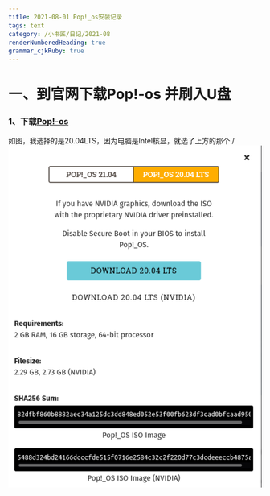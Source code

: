 ```yaml
---
title: 2021-08-01 Pop!_os安装记录
tags: text
category: /小书匠/日记/2021-08
renderNumberedHeading: true
grammar_cjkRuby: true
---
```

# 一、到官网下载Pop!-os 并刷入U盘
### 1、下载[Pop!-os](https://pop.system76.com/)
如图，我选择的是20.04LTS，因为电脑是Intel核显，就选了上方的那个
/![enter description here](./images/1627825093454.png)
